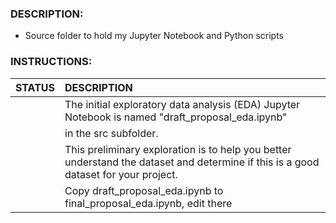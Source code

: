 ### DESCRIPTION:
- Source folder to hold my Jupyter Notebook and Python scripts

### INSTRUCTIONS:

| STATUS | DESCRIPTION                                                                                                                         |
| :----- | :---------------------------------------------------------------------------------------------------------------------------------- |
|        | The initial exploratory data analysis (EDA) Jupyter Notebook is named "draft_proposal_eda.ipynb"                                    |
|        | in the src subfolder.                                                                                                               |
|        | This preliminary exploration is to help you better understand the dataset and determine if this is a good dataset for your project. |
|        | Copy draft_proposal_eda.ipynb to final_proposal_eda.ipynb, edit there                                                               |
